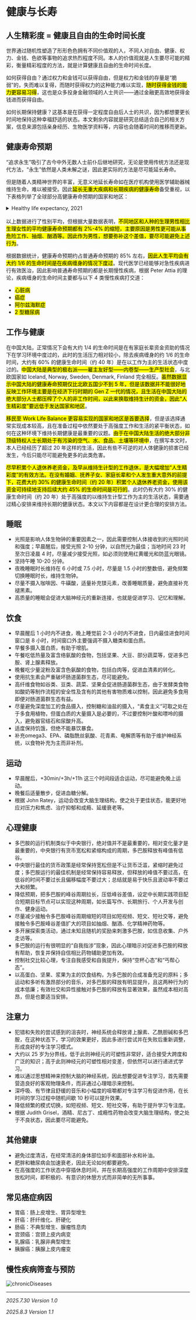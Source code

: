 # 健康与长寿

## 人生精彩度 = 健康且自由的生命时间长度

世界通过随机性塑造了形形色色拥有不同价值观的人，不同人对自由、健康、权力、金钱、色欲等事物的追求热烈程度不同。本人的价值观就是人生要尽可能的精彩，衡量精彩程度的方法，就是计算健康且自由的生命时间长度。

如何获得自由？通过权力和金钱可以获得自由，但是权力和金钱的存量是“脆弱”的，失而难以复得，而随时获得权力的这种能力难以实现，<mark>随时获得金钱的能力更容易习得</mark>，这也是众多投身金融领域的人士共识——通过金融更高效地获得金钱进而获得自由。

如何长期保持健康？这基本是在获得一定程度自由后人士的共识，因为都想要更长时间地保持这种幸福舒适的状态。本文剩余内容就是研究总结适合自己的相关方案，信息来源包括亲身经历、生物医学资料等，内容也会随着时间的推移而更新。

## 健康寿命预期

“追求永生”吸引了古今中外无数人士前仆后继地研究，无论是使用传统方法还是现代方法，“永生”依然是人类未解之谜，因此更实际的方法是尽可能延长寿命。

但是随着人类精神世界的丰富，无意义地延长寿命如在医疗机构使用医学辅助器械维持生命，难以被接受。因此<mark>延长无重大疾病和长期疾病的健康寿命</mark>备受重视，以下表格列举了全球部分高健康寿命预期的国家和地区：

<details>
<summary>Healthy life expectancy, 2021</summary>

| Country | Year |
|:-:|:-:|
| Singapore | 73.6 |
| Japan | 73.4 |
| South Korea | 72.5 |
| Iceland | 71.4 |
| Luxembourg | 71.2 |
| Norway | 71.2 |
| Switzerland | 71.1 |
| Sweden | 71.1 |
| Spain | 71.1 |
| Israel | 70.8 |
| Cyprus | 70.7 |
| Malta | 70.7 |
| Australia | 70.6 |
| Italy | 70.6 |
| France | 70.1 |
| Denmark | 70.1 |
| Ireland | 70 |
| New Zealand | 70 |
| Netherlands | 70 |
| Finland | 69.9 |
| Belgium | 69.8 |
| Austria | 69.8 |
| Canada | 69.8 |
| Portugal | 69.5 |
| Slovenia | 69.4 |
| Germany | 68.9 |
| Puerto Rico | 68.8 |
| United Kingdom | 68.6 |
| Greece | 68.6 |
| Chinese Mainland | 68.6 |

*source: https://ourworldindata.org/*

</details>
<br>
以上数据进行了性别平均，但根据大量数据表明，<mark>不同地区和人种的生理男性相比生理女性的平均健康寿命预期都有 2%-4% 的缩短，主要原因是男性更可能从事危险工作、抽烟、酗酒等。因此作为男性，想要弥补这个差值，要尽可能避免上述行为</mark>。

根据数据统计，健康寿命预期约占普通寿命预期的 85% 左右，<mark>因此人生平均会有大约 1/6 的生命时间是在疾病缠身的情况下度过</mark>。现代医学已经能够对急性疾病进行有效医治，因此影响普通寿命预期的都是长期慢性疾病，根据 Peter Attia 的理论，疾病缠身的生命时间主要都与以下 4 类慢性疾病打交道：
- <mark>心脏病</mark>
- <mark>癌症</mark>
- <mark>阿尔兹海默症</mark>
- <mark>2 型糖尿病</mark>

## 工作与健康

在中国大陆，正常情况下会有大约 1/4 的生命时间是在有家庭长辈资金资助的情况下在学习环境中度过的，此时的生活压力相对较小，除去疾病缠身的约 1/6 的生命时间，大约有 60% 的健康生命时间（约 40 年）是在以工作为主的生活状态中度过的。<mark>中国大陆是典型的极右派——雇主友好型——内卷型——生产型社会</mark>，与北欧国家如 Iceland, Norway, Sweden, Denmark, Finland 完全相反。<mark>虽然数据显示中国大陆的健康寿命预期仅比北欧五国少不到 5 年，但是该数据并不能很好地反映工作环境主要是在经济下行时期的 Gen Z 一代的情况，且生活在中国大陆的绝大部分人士都压榨了个人的非工作时间，以此来换取维持生计的资金，因此“人生精彩度”要远低于发达国家和地区</mark>。

<mark>移民至 Work Life Balance 更容易实现的国家和地区是首要选择</mark>，但是该选择通常实现成本较高，且在准备过程中依然要处于高强度工作和生活的紧平衡状态，如何在这种环境下维持长期健康是最重要的议题。<mark>由于在中国大陆生活的绝大部分非顶级特权人士长期处于有污染的空气、水、食品、土壤等环境中</mark>，在撰写本文时，本人已经经历了超过 20 年这样的生活，因此有些不可逆的对人体健康的损害已经发生，今后只能尽可能避免更多的此类危害。

<mark>尽早积累个人退休养老资金，及早从维持生计型的工作退休，是大幅增加“人生精彩度”的有效方法。在没有婚姻、抚养子女、家庭长辈和个人发生重大意外的前提下，花费大约 30% 的健康生命时间（约 20 年）积累个人退休养老资金，使用该资金可持续地支持后续大约 45% 的生命时间是可行的</mark>。此时仍有大约 30% 的健康生命时间（约 20 年）处于高强度的以维持生计型工作为主的生活状态，需要通过精心安排来维持长期的健康状态。本文以下内容都是在设计更合理的安排方法。

## 睡眠

- 光照是影响人体生物钟的重要因素之一，因此需要控制人体接收到的光照时间和强度；早晨醒后，接受光照 2-10 分钟，以自然光为最佳；当地时间 23 时至次日凌晨 4 时，尽量减少接受光照，如必须则使用红黄暖光和防蓝光眼镜。
- 坚持午睡 10-20 分钟。
- 夜晚睡眠时长维持在 6 小时或 7.5 小时，尽量是 1.5 小时的整数倍，避免频繁切换睡眠时长，维持生物钟。
- 尽量不摄入咖啡因、牛磺酸，适量补充镁元素，改善睡眠质量，避免直接补充褪黑素。
- 高质量的睡眠会促进大脑神经元的重新连接，也就是促进学习、记忆和理解。

## 饮食

- 早晨醒后 1 小时内不进食，晚上睡觉前 2-3 小时内不进食，日内最佳进食时间窗口是 8 小时，时间窗口外主要强调不摄入糖类和蛋白质。
- 早餐多摄入蛋白质，有助于增肌。
- 午餐吃低热量及富含络氨酸的食物，包括坚果、大豆、部分蔬菜等，促进多巴胺、肾上腺素释放。
- 晚餐吃少量淀粉及富含色氨酸的食物，包括白肉等，促进血清素的转化。
- 使用抗生素会严重破坏肠道菌群生态，尽可能避免。
- 高纤维食物如谷类、豆类、蔬菜、坚果会促进肠道菌群生态，由于发酵类食物如酸奶等制作流程的安全性及含有的其他有害物质难以控制，因此避免多食用即便对肠道菌群生态有益。
- 尽量避免深度加工的食品摄入，控制糖和油盐的摄入，“素食主义”可取之处在于多食用植物，但蛋白质的大量摄入是必要的，不过要控制叶酸和嘌呤的摄入，避免器官结石和尿酸升高。
- 适度保持饥饿，但绝不能暴饮暴食。
- 补充omega3、EPA、磷脂酰丝氨酸、花青素、电解质等有助于维护神经系统，以食物补充为主而非补剂。

## 运动

- 早晨醒后，+30min/+3h/+11h 这三个时间段适合运动，尽可能避免晚上运动。
- 晚餐后适量散步，促进血糖分解。
- 根据 John Ratey，运动会改变大脑生理结构，使之处于更佳状态，能更好地应对压力和焦虑、治疗抑郁和成瘾、延缓衰老等。

## 心理健康

- 多巴胺的运行机制类似于中央银行，绝对值并不是最重要的，相对变化量才是最重要的，中央银行有货币宽松和紧缩构成的周期，多巴胺释放有峰值有低谷。
- 中央银行最佳的货币政策是经常保持宽松但是不让货币泛滥，紧缩时避免过度；多巴胺运行的最佳机制是经常保持容易释放，但释放的峰值不要过高，在低谷的时间不要过长且偏移幅度不要过大；总结就是易于快乐且波动率不要过大和频繁。
- 降低预期，把多巴胺的峰谷周期拉长，压低峰谷差值，设定中长期实践项目配合短期目标节点可以实现这种周期，如长篇写作、长期旅行、个人开发与创作、健身运动。
- 尽量减少接触令多巴胺峰谷周期缩短的项目如短视频、短文、短社交等，避免接触令多巴胺峰谷差值扩大的项目如抽烟、酗酒、化学精神药物等。
- 多开展探索类活动，通过未知且随机的奖励来刺激多巴胺，如信息收集、户外走访等。
- 多巴胺的运行有很明显的“自我指涉”现象，因此心理暗示对促进多巴胺的释放有帮助，恢复并保持自信相比药物辅助更加有效。
- 控制社交比较心理，专注自我感受和自我提升，保持“空杯心态”和“丐帮心态”。
- 以高蛋白、坚果、浆果为主的饮食结构，为多巴胺的合成准备充足的原料；多运动和多听有激昂部分的音乐，对多巴胺的释放有明显提升，且这两种行为的成本低廉；有效社交和异性接触对多巴胺的释放有显著效果，虽然成本相对高昂，但是也要适当安排。

## 注意力

- 犯错和失败的尝试感到的沮丧时，神经系统会释放肾上腺素、乙酰胆碱和多巴胺，在这种状态下，学习的效果更好，因此多进行尝试并在失败后重新调整，形成良好的专注学习模式。
- 大约以 25 岁为分界线，低于此则神经元的可塑性非常好，适合接受大跨度和广泛的知识；高于此则神经元的可塑性相对变差，但依然可以进行递进式学习。
- 难以通过思想精神来控制大脑的神经系统，因此想要促进专注学习，首先需要营造良好的客观物理条件，而非通过心理暗示来控制。
- 深呼吸、有节律且舒缓的音乐和小幅度的咀嚼都对专注学习有促进作用，在长时间的学习过程中随机间歇 10 秒可以提升效果。
- 降低频繁的模式切换，如短视频、短文、短社交等，有助于提升学习专注度。
- 根据 Judith Grisel，酒精、尼古丁、成瘾性药物会改变大脑生理结构，使之处于不良状态，因此要尽可能避免。

## 其他健康

- 避免过度清洁，在经常清洁的身体部位如手和面部补水和补油。
- 肥胖和糖尿病会加速衰老，因此无论如何都要避免。
- 在高强度的工作状态中穿插休息时间，并在长期高强度的工作周期中安排深度放松时间，即积极的、有意识的休憩方式而非简单的无所事事。

## 常见癌症病因

- 胃癌：肠上皮增生、胃异型增生
- 肝癌：肝纤维化、肝硬化
- 肠癌：不典型增生、腺瘤性息肉
- 宫颈癌：宫颈上皮内病变
- 乳腺癌：乳腺非典型增生
- 胰腺癌：胰腺上皮内瘤变

## 慢性疾病筛查与预防

![chronicDiseases](./img/chronicDiseases.png)

---

*2025.7.30 Version 1.0* 

*2025.8.3 Version 1.1*
